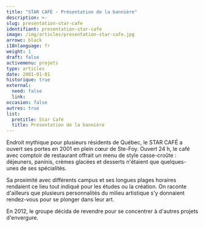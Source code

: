 ```yaml
---
title: "STAR CAFÉ - Présentation de la bannière"
description: >-
slug: presentation-star-cafe
identifiant: presentation-star-cafe 
image: /img/articles/presentation-star-cafe.jpg
arrowc: black
i18nlanguage: fr
weight: 1
draft: false
activemenu: projets
type: articles
date: 2001-01-01
historique: true
external:
  need: false
  link:
occasion: false
autres: true
list:
  pretitle: Star Café
  title: Présentation de la bannière
---
```


Endroit mythique pour plusieurs résidents de Québec, le STAR CAFÉ a ouvert ses portes en 2001 en plein cœur de Ste-Foy. Ouvert 24 h, le café avec comptoir de restaurant offrait un menu de style casse-croûte : déjeuners, paninis, crèmes glacées et desserts n'étaient que quelques-unes de ses spécialités. 

Sa proximité avec différents campus et ses longues plages horaires rendaient ce lieu tout indiqué pour les études ou la création. On raconte d'ailleurs que plusieurs personnalités du milieu artistique s'y donnaient rendez-vous pour se plonger dans leur art. 

En 2012, le groupe décida de revendre pour se concentrer à d'autres projets d'envergure.  

 
